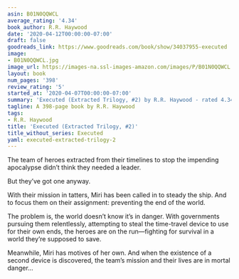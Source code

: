 ```yaml
---
asin: B01N0QQWCL
average_rating: '4.34'
book_author: R.R. Haywood
date: '2020-04-12T00:00:00-07:00'
draft: false
goodreads_link: https://www.goodreads.com/book/show/34037955-executed
image:
- B01N0QQWCL.jpg
image_url: https://images-na.ssl-images-amazon.com/images/P/B01N0QQWCL.01._SCLZZZZZZZ.jpg
layout: book
num_pages: '398'
review_rating: '5'
started_at: '2020-04-07T00:00:00-07:00'
summary: 'Executed (Extracted Trilogy, #2) by R.R. Haywood - rated 4.34/5 on Goodreads'
tagline: A 398-page book by R.R. Haywood
tags:
- R.R. Haywood
title: 'Executed (Extracted Trilogy, #2)'
title_without_series: Executed
yaml: executed-extracted-trilogy-2
---
```


<p>The team of heroes extracted from their timelines to stop the impending apocalypse didn’t think they needed a leader.</p><p>But they’ve got one anyway.</p><p>With their mission in tatters, Miri has been called in to steady the ship. And to focus them on their assignment: preventing the end of the world.</p><p>The problem is, the world doesn’t know it’s in danger. With governments pursuing them relentlessly, attempting to steal the time-travel device to use for their own ends, the heroes are on the run—fighting for survival in a world they’re supposed to save.</p><p>Meanwhile, Miri has motives of her own. And when the existence of a second device is discovered, the team’s mission and their lives are in mortal danger…</p>